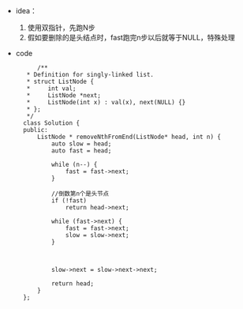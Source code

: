 - idea：
	1.	使用双指针，先跑N步
	2.	假如要删除的是头结点时，fast跑完n步以后就等于NULL，特殊处理
	
- code

		    /**
		 * Definition for singly-linked list.
		 * struct ListNode {
		 *     int val;
		 *     ListNode *next;
		 *     ListNode(int x) : val(x), next(NULL) {}
		 * };
		 */
		class Solution {
		public:
			ListNode * removeNthFromEnd(ListNode* head, int n) {
				auto slow = head;
				auto fast = head;
		
				while (n--) {
					fast = fast->next;
				}
				
				//倒数第n个是头节点
				if (!fast)
					return head->next;
		
				while (fast->next) {
					fast = fast->next;
					slow = slow->next;
				}
		
				
		
				slow->next = slow->next->next;
		
				return head;
			}
		};